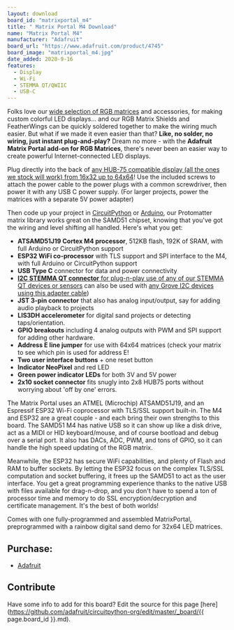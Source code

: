 ```yaml
---
layout: download
board_id: "matrixportal_m4"
title: " Matrix Portal M4 Download"
name: "Matrix Portal M4"
manufacturer: "Adafruit"
board_url: "https://www.adafruit.com/product/4745"
board_image: "matrixportal_m4.jpg"
date_added: 2020-9-16
features:
  - Display
  - Wi-Fi
  - STEMMA QT/QWIIC
  - USB-C
---
```


Folks love our [wide selection of RGB matrices](https://www.adafruit.com/category/327) and accessories, for making custom colorful LED displays... and our RGB Matrix Shields and FeatherWings can be quickly soldered together to make the wiring much easier. But what if we made it even easier than that? **Like, no solder, no wiring, just instant plug-and-play?** Dream no more - with the **Adafruit Matrix Portal add-on for RGB Matrices**, there's never been an easier way to create powerful Internet-connected LED displays.

Plug directly into the back of [any HUB-75 compatible display (all the ones we stock will work) from 16x32 up to 64x64](https://www.adafruit.com/category/327)! Use the included screws to attach the power cable to the power plugs with a common screwdriver, then power it with any USB C power supply. (For larger projects, power the matrices with a separate 5V power adapter)

Then code up your project in [CircuitPython](https://learn.adafruit.com/rgb-led-matrices-matrix-panels-with-circuitpython) or [Arduino](https://learn.adafruit.com/adafruit-protomatter-rgb-matrix-library), our Protomatter matrix library works great on the SAMD51 chipset, knowing that you've got the wiring and level shifting all handled. Here's what you get:

 * **ATSAMD51J19 Cortex M4 processor**, 512KB flash, 192K of SRAM, with full Arduino or CircuitPython support
 * **ESP32 WiFi co-processor** with TLS support and SPI interface to the M4, with full Arduino or CircuitPython support
 * **USB Type C** connector for data and power connectivity
 * [**I2C STEMMA QT connector** for plug-n-play use of any of our STEMMA QT devices or sensors](https://www.adafruit.com/category/620) can also be used with [any Grove I2C devices using this adapter cable](https://www.adafruit.com/product/4528))
 * **JST 3-pin connector** that also has analog input/output, say for adding audio playback to projects
 * **LIS3DH accelerometer** for digital sand projects or detecting taps/orientation.
 * **GPIO breakouts** including 4 analog outputs with PWM and SPI support for adding other hardware.
 * **Address E line jumper** for use with 64x64 matrices (check your matrix to see which pin is used for address E!
 * **Two user interface buttons** + one reset button
 * **Indicator NeoPixel** and red LED
 * **Green power indicator LEDs** for both 3V and 5V power
 * **2x10 socket connector** fits snugly into 2x8 HUB75 ports without worrying about 'off by one' errors.

The Matrix Portal uses an ATMEL (Microchip) ATSAMD51J19, and an Espressif ESP32 Wi-Fi coprocessor with TLS/SSL support built-in. The M4 and ESP32 are a great couple - and each bring their own strengths to this board. The SAMD51 M4 has native USB so it can show up like a disk drive, act as a MIDI or HID keyboard/mouse, and of course bootload and debug over a serial port. It also has DACs, ADC, PWM, and tons of GPIO, so it can handle the high speed updating of the RGB matrix.

Meanwhile, the ESP32 has secure WiFi capabilities, and plenty of Flash and RAM to buffer sockets. By letting the ESP32 focus on the complex TLS/SSL computation and socket buffering, it frees up the SAMD51 to act as the user interface. You get a great programming experience thanks to the native USB with files available for drag-n-drop, and you don't have to spend a ton of processor time and memory to do SSL encryption/decryption and certificate management. It's the best of both worlds!

Comes with one fully-programmed and assembled MatrixPortal, preprogrammed with a rainbow digital sand demo for 32x64 LED matrices.

## Purchase:

* [Adafruit](https://www.adafruit.com/product/4745)

## Contribute

Have some info to add for this board? Edit the source for this page [here](https://github.com/adafruit/circuitpython-org/edit/master/_board/{{ page.board_id }}.md).

